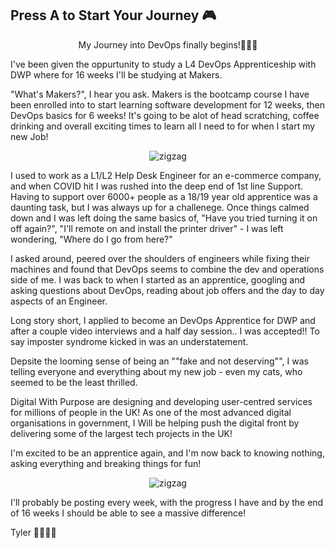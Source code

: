 ## Press A to Start Your Journey 🎮 

<p align="center"> 
My Journey into DevOps finally begins!👨🏼‍💻 

I've been given the oppurtunity to study a L4 DevOps Apprenticeship with DWP where for 16 weeks I'll be studying at Makers.

"What's Makers?", I hear you ask. Makers is the bootcamp course I have been enrolled into to start learning software development for 12 weeks, then DevOps basics for 6 weeks!
It's going to be alot of head scratching, coffee drinking and overall exciting times to learn all I need to for when I start my new Job!
<p align="center"> 
<img src="https://media.giphy.com/media/836HiJc7pgzy8iNXCn/giphy.gif" alt="zigzag"/>
</p>
I used to work as a L1/L2 Help Desk Engineer for an e-commerce company, and when COVID hit I was rushed into the deep end of 1st line Support. Having to support over 6000+ people as 
a 18/19 year old apprentice was a daunting task, but I was always up for a challenege. Once things calmed down and I was left doing the same basics of, "Have you tried turning it on off again?", "I'll remote on and install the printer driver" -  I was left wondering, "Where 
do I go from here?"

I asked around, peered over the shoulders of engineers while fixing their machines and found that DevOps seems to combine the dev and operations side of me.
I was back to when I started as an apprentice, googling and asking questions about DevOps, reading about job offers and the day to day aspects of an Engineer.


Long story short, I applied to become an DevOps Apprentice for DWP and after a couple video interviews and a half day session.. I was accepted!! To say imposter syndrome kicked in was an understatement.

Depsite the looming sense of being an ""fake and not deserving"", I was telling everyone and everything about my new job - even my cats, who seemed to be the least thrilled. 

Digital With Purpose are designing and developing user-centred services for millions of people in the UK! As one of the most advanced digital organisations in government, I Will be helping push the digital front by delivering some of the largest tech projects in the UK!


I'm excited to be an apprentice again, and I'm now back to knowing nothing, asking everything and breaking things for fun!
<p align="center"> 
<img src="https://media.giphy.com/media/tkq4V3XKPlTO0/giphy.gif" alt="zigzag"/>
</p>

I'll probably be posting every week, with the progress I have and by the end of 16 weeks I should be able to see a massive difference!

Tyler 👨🏼‍💻🦦
